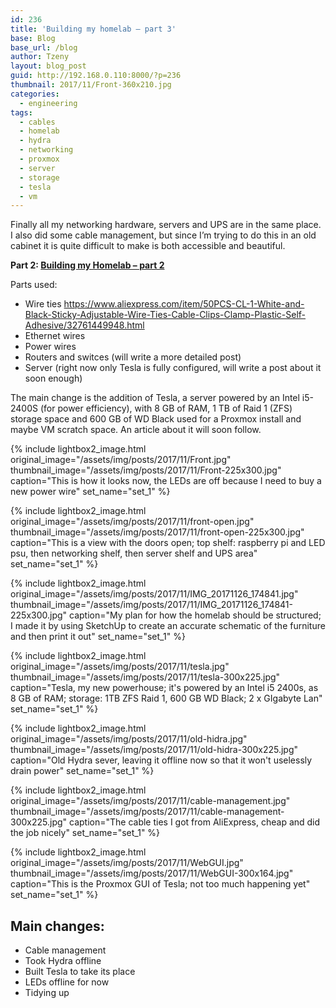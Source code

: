 ```yaml
---
id: 236
title: 'Building my homelab – part 3'
base: Blog
base_url: /blog
author: Tzeny
layout: blog_post
guid: http://192.168.0.110:8000/?p=236
thumbnail: 2017/11/Front-360x210.jpg
categories:
  - engineering
tags:
  - cables
  - homelab
  - hydra
  - networking
  - proxmox
  - server
  - storage
  - tesla
  - vm
---
```

Finally all my networking hardware, servers and UPS are in the same place. I also did some cable management, but since I’m trying to do this in an old cabinet it is quite difficult to make is both accessible and beautiful.

**Part 2: [Building my Homelab – part 2](https://tzeny.com/2017/09/17/building-my-homelab-part-2/)**

Parts used:

  * Wire ties <https://www.aliexpress.com/item/50PCS-CL-1-White-and-Black-Sticky-Adjustable-Wire-Ties-Cable-Clips-Clamp-Plastic-Self-Adhesive/32761449948.html>
  * Ethernet wires
  * Power wires
  * Routers and switces (will write a more detailed post)
  * Server (right now only Tesla is fully configured, will write a post about it soon enough)

The main change is the addition of Tesla, a server powered by an Intel i5-2400S (for power efficiency), with 8 GB of RAM, 1 TB of Raid 1 (ZFS) storage space and 600 GB of WD Black used for a Proxmox install and maybe VM scratch space. An article about it will soon follow.

<div class="rl-gallery-container" id="rl-gallery-container-17" data-gallery_id="0"> <div class="rl-gallery rl-basicgrid-gallery " id="rl-gallery-17" data-gallery_no="17"> 



{% include lightbox2_image.html original_image="/assets/img/posts/2017/11/Front.jpg" thumbnail_image="/assets/img/posts/2017/11/Front-225x300.jpg" caption="This is how it looks now, the LEDs are off because I need to buy a new power wire" set_name="set_1" %}



{% include lightbox2_image.html original_image="/assets/img/posts/2017/11/front-open.jpg" thumbnail_image="/assets/img/posts/2017/11/front-open-225x300.jpg" caption="This is a view with the doors open; top shelf: raspberry pi and LED psu, then networking shelf, then server shelf and UPS area" set_name="set_1" %}



{% include lightbox2_image.html original_image="/assets/img/posts/2017/11/IMG_20171126_174841.jpg" thumbnail_image="/assets/img/posts/2017/11/IMG_20171126_174841-225x300.jpg" caption="My plan for how the homelab should be structured; I made it by using SketchUp to create an accurate schematic of the furniture and then print it out" set_name="set_1" %}



{% include lightbox2_image.html original_image="/assets/img/posts/2017/11/tesla.jpg" thumbnail_image="/assets/img/posts/2017/11/tesla-300x225.jpg" caption="Tesla, my new powerhouse; it's powered by an Intel i5 2400s, as 8 GB of RAM; storage: 1TB ZFS Raid 1, 600 GB WD Black; 2 x GIgabyte Lan" set_name="set_1" %}



{% include lightbox2_image.html original_image="/assets/img/posts/2017/11/old-hidra.jpg" thumbnail_image="/assets/img/posts/2017/11/old-hidra-300x225.jpg" caption="Old Hydra sever, leaving it offline now so that it won't uselessly drain power" set_name="set_1" %}



{% include lightbox2_image.html original_image="/assets/img/posts/2017/11/cable-management.jpg" thumbnail_image="/assets/img/posts/2017/11/cable-management-300x225.jpg" caption="The cable ties I got from AliExpress, cheap and did the job nicely" set_name="set_1" %}



{% include lightbox2_image.html original_image="/assets/img/posts/2017/11/WebGUI.jpg" thumbnail_image="/assets/img/posts/2017/11/WebGUI-300x164.jpg" caption="This is the Proxmox GUI of Tesla; not too much happening yet" set_name="set_1" %}</div> </div>

## Main changes:

  * Cable management
  * Took Hydra offline
  * Built Tesla to take its place
  * LEDs offline for now
  * Tidying up
